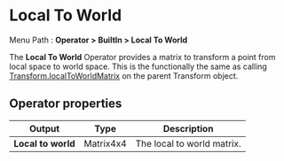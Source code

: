 # Local To World

Menu Path : **Operator > BuiltIn > Local To World**

The **Local To World** Operator provides a matrix to transform a point from local space to world space. This is the functionally the same as calling [Transform.localToWorldMatrix](https://docs.unity3d.com/ScriptReference/Transform-localToWorldMatrix.html) on the parent Transform object.

## Operator properties

| **Output**         | **Type**  | **Description**            |
| ------------------ | --------- | -------------------------- |
| **Local to world** | Matrix4x4 | The local to world matrix. |